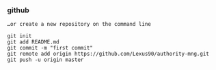 ### github
    …or create a new repository on the command line
    
    git init
    git add README.md
    git commit -m "first commit"
    git remote add origin https://github.com/Lexus90/authority-mng.git
    git push -u origin master